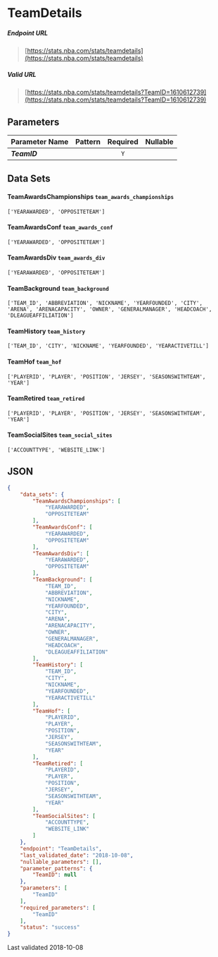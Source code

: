 # TeamDetails

##### Endpoint URL
>[https://stats.nba.com/stats/teamdetails](https://stats.nba.com/stats/teamdetails)

##### Valid URL
>[https://stats.nba.com/stats/teamdetails?TeamID=1610612739](https://stats.nba.com/stats/teamdetails?TeamID=1610612739)

## Parameters
Parameter Name | Pattern | Required | Nullable
------------ | :-----------: | :---: | :---:
_**TeamID**_ |  | `Y` |  | 

## Data Sets
#### TeamAwardsChampionships `team_awards_championships`
```text
['YEARAWARDED', 'OPPOSITETEAM']
```

#### TeamAwardsConf `team_awards_conf`
```text
['YEARAWARDED', 'OPPOSITETEAM']
```

#### TeamAwardsDiv `team_awards_div`
```text
['YEARAWARDED', 'OPPOSITETEAM']
```

#### TeamBackground `team_background`
```text
['TEAM_ID', 'ABBREVIATION', 'NICKNAME', 'YEARFOUNDED', 'CITY', 'ARENA', 'ARENACAPACITY', 'OWNER', 'GENERALMANAGER', 'HEADCOACH', 'DLEAGUEAFFILIATION']
```

#### TeamHistory `team_history`
```text
['TEAM_ID', 'CITY', 'NICKNAME', 'YEARFOUNDED', 'YEARACTIVETILL']
```

#### TeamHof `team_hof`
```text
['PLAYERID', 'PLAYER', 'POSITION', 'JERSEY', 'SEASONSWITHTEAM', 'YEAR']
```

#### TeamRetired `team_retired`
```text
['PLAYERID', 'PLAYER', 'POSITION', 'JERSEY', 'SEASONSWITHTEAM', 'YEAR']
```

#### TeamSocialSites `team_social_sites`
```text
['ACCOUNTTYPE', 'WEBSITE_LINK']
```


## JSON
```json
{
    "data_sets": {
        "TeamAwardsChampionships": [
            "YEARAWARDED",
            "OPPOSITETEAM"
        ],
        "TeamAwardsConf": [
            "YEARAWARDED",
            "OPPOSITETEAM"
        ],
        "TeamAwardsDiv": [
            "YEARAWARDED",
            "OPPOSITETEAM"
        ],
        "TeamBackground": [
            "TEAM_ID",
            "ABBREVIATION",
            "NICKNAME",
            "YEARFOUNDED",
            "CITY",
            "ARENA",
            "ARENACAPACITY",
            "OWNER",
            "GENERALMANAGER",
            "HEADCOACH",
            "DLEAGUEAFFILIATION"
        ],
        "TeamHistory": [
            "TEAM_ID",
            "CITY",
            "NICKNAME",
            "YEARFOUNDED",
            "YEARACTIVETILL"
        ],
        "TeamHof": [
            "PLAYERID",
            "PLAYER",
            "POSITION",
            "JERSEY",
            "SEASONSWITHTEAM",
            "YEAR"
        ],
        "TeamRetired": [
            "PLAYERID",
            "PLAYER",
            "POSITION",
            "JERSEY",
            "SEASONSWITHTEAM",
            "YEAR"
        ],
        "TeamSocialSites": [
            "ACCOUNTTYPE",
            "WEBSITE_LINK"
        ]
    },
    "endpoint": "TeamDetails",
    "last_validated_date": "2018-10-08",
    "nullable_parameters": [],
    "parameter_patterns": {
        "TeamID": null
    },
    "parameters": [
        "TeamID"
    ],
    "required_parameters": [
        "TeamID"
    ],
    "status": "success"
}
```

Last validated 2018-10-08